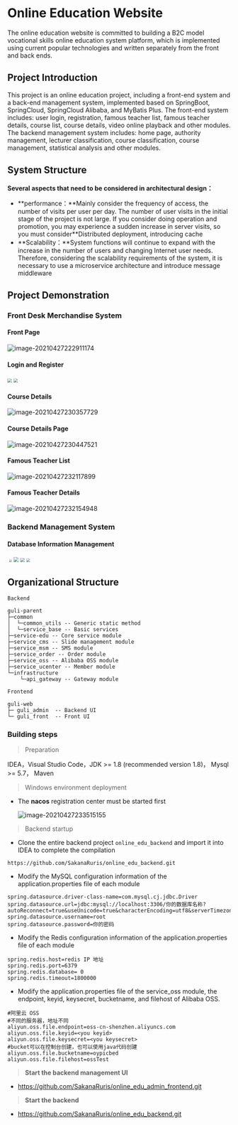# Online Education Website


The online education website is committed to building a B2C model vocational skills online education system platform, which is implemented using current popular technologies and written separately from the front and back ends.




## Project Introduction

This project is an online education project, including a front-end system and a back-end management system, implemented based on SpringBoot, SpringCloud, SpringCloud Alibaba, and MyBatis Plus. The front-end system includes: user login, registration, famous teacher list, famous teacher details, course list, course details, video online playback and other modules. The backend management system includes: home page, authority management, lecturer classification, course classification, course management, statistical analysis and other modules.


## System Structure

**Several aspects that need to be considered in architectural design：**

- **performance：**Mainly consider the frequency of access, the number of visits per user per day. The number of user visits in the initial stage of the project is not large. If you consider doing operation and promotion, you may experience a sudden increase in server visits, so you must consider\**Distributed deployment, introducing cache
- **Scalability：**System functions will continue to expand with the increase in the number of users and changing Internet user needs. Therefore, considering the scalability requirements of the system, it is necessary to use a microservice architecture and introduce message middleware



## Project Demonstration

### Front Desk Merchandise System

#### Front Page

![image-20210427222911174](https://oss.imoyt.top/img/20210427222912.png)

#### Login and Register

<div>
    <img src="https://guliedu-2002.oss-ap-northeast-1.aliyuncs.com/course/login.png" style="zoom:60%;"  />
    <img src="https://guliedu-2002.oss-ap-northeast-1.aliyuncs.com/course/register.png" style="zoom:60%;" />
</div>

#### Course Details

![image-20210427230357729](https://oss.imoyt.top/img/20210427230358.png)

#### **Course Details Page**

![image-20210427230447521](https://oss.imoyt.top/img/20210427230448.png)


#### Famous Teacher List

![image-20210427232117899](https://oss.imoyt.top/img/20210427232119.png)

#### Famous Teacher Details

![image-20210427232154948](https://oss.imoyt.top/img/20210427232156.png)


### Backend Management System

#### Database Information Management

<div>
     <img src="" style="zoom:40%;" />
    <img src="https://oss.imoyt.top/img/20210427174750.png" style="zoom:40%;" />
    <img src="https://oss.imoyt.top/img/20210427174934.png" style="zoom:70%;" />
    <img src="https://oss.imoyt.top/img/20210427174954.png" style="zoom:60%;" />
    <img src="https://oss.imoyt.top/img/20210427175011.png" style="zoom:50%;" />
</div>




## Organizational Structure

`Backend`

```
guli-parent
├─common  
│  └─common_utils -- Generic static method 
│  └─service_base -- Basic services
├─service-edu -- Core service module
├─service_cms -- Slide management module
├─service_msm -- SMS module
├─service_order -- Order module
├─service_oss -- Alibaba OSS module
├─service_ucenter -- Member module
└─infrastructure 
    └─api_gateway -- Gateway module
```

`Frontend`

~~~
guli-web
├─ guli_admin  -- Backend UI
└─ guli_front  -- Front UI
~~~




### Building steps

>Preparation

IDEA，Visual Studio Code，JDK >= 1.8 (recommended version 1.8)， Mysql >= 5.7， Maven

> Windows environment deployment

- The **nacos** registration center must be started first

  ![image-20210427233515155](https://oss.imoyt.top/img/20210427233516.png)

>Backend startup

* Clone the entire backend project `online_edu_backend` and import it into IDEA to complete the compilation

~~~
https://github.com/SakanaRuris/online_edu_backend.git
~~~

* Modify the MySQL configuration information of the application.properties file of each module

~~~properties
spring.datasource.driver-class-name=com.mysql.cj.jdbc.Driver
spring.datasource.url=jdbc:mysql://localhost:3306/你的数据库名称?autoReconnect=true&useUnicode=true&characterEncoding=utf8&serverTimezone=GMT%2B8
spring.datasource.username=root
spring.datasource.password=你的密码
~~~

* Modify the Redis configuration information of the application.properties file of each module

~~~properties
spring.redis.host=redis IP 地址
spring.redis.port=6379
spring.redis.database= 0
spring.redis.timeout=1800000
~~~

* Modify the application.properties file of the service_oss module, the endpoint, keyid, keysecret, bucketname, and filehost of Alibaba OSS.

~~~properties
#阿里云 OSS
#不同的服务器，地址不同
aliyun.oss.file.endpoint=oss-cn-shenzhen.aliyuncs.com
aliyun.oss.file.keyid=<you keyid>
aliyun.oss.file.keysecret=<you keysecret>
#bucket可以在控制台创建，也可以使用java代码创建
aliyun.oss.file.bucketname=oypicbed
aliyun.oss.file.filehost=ossTest
~~~

>**Start the backend management UI**

* https://github.com/SakanaRuris/online_edu_admin_frontend.git

>**Start the backend**

* https://github.com/SakanaRuris/online_edu_backend.git

